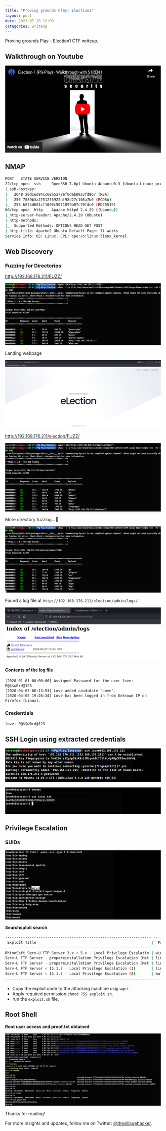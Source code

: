 ```yaml
---
title: "Proving grounds Play: Election1"
layout: post
date: 2023-07-18 12:00
categories: writeup
---
```


Proving grounds Play - Election1 CTF writeup.

## Walkthrough on Youtube

[![youtube](/assets/images/CTF/Proving_Grounds/Election1/youtube.png)](https://youtu.be/4ls30YSlfAM)

## NMAP

```sh
PORT   STATE SERVICE VERSION
22/tcp open  ssh     OpenSSH 7.6p1 Ubuntu 4ubuntu0.3 (Ubuntu Linux; protocol 2.0)
| ssh-hostkey: 
|   2048 20d1ed84cc68a5a786f0dab8923fd967 (RSA)
|   256 7889b3a2751276922af98d27c108a7b9 (ECDSA)
|_  256 b8f4d661cf1690c5071899b07c70fdc0 (ED25519)
80/tcp open  http    Apache httpd 2.4.29 ((Ubuntu))
|_http-server-header: Apache/2.4.29 (Ubuntu)
| http-methods: 
|_  Supported Methods: OPTIONS HEAD GET POST
|_http-title: Apache2 Ubuntu Default Page: It works
Service Info: OS: Linux; CPE: cpe:/o:linux:linux_kernel
```

## Web Discovery

### Fuzzing for Directories

http://192.168.176.211/FUZZ/

![web_fuzz](/assets/images/CTF/Proving_Grounds/Election1/dir_wfuzz.png)

Landing webpage

![web_fuzz](/assets/images/CTF/Proving_Grounds/Election1/webpage_home.png)

http://192.168.176.211/election/FUZZ/

![web_fuzz](/assets/images/CTF/Proving_Grounds/Election1/dir_wfuzz2.png)

More directory fuzzing...🏃

![web_fuzz](/assets/images/CTF/Proving_Grounds/Election1/dir_wfuzz3.png)

Found a log file at `http://192.168.176.211/election/admin/logs/`

![log](/assets/images/CTF/Proving_Grounds/Election1/log_file.png)

#### Contents of the log file
```log
[2020-01-01 00:00:00] Assigned Password for the user love: P@$$w0rd@123
[2020-04-03 00:13:53] Love added candidate 'Love'.
[2020-04-08 19:26:34] Love has been logged in from Unknown IP on Firefox (Linux).
```

### Credentials
```text
love: P@$$w0rd@123
```

## SSH Login using extracted credentials

![ssh](/assets/images/CTF/Proving_Grounds/Election1/ssh01.png)

![local](/assets/images/CTF/Proving_Grounds/Election1/local.png)

## Privilege Escalation

### SUIDs

![SUI](/assets/images/CTF/Proving_Grounds/Election1/SUID.png)

**Searchsploit search**

```sh
------------------------------------------------------------------ ---------------------------------
 Exploit Title                                                    |  Path
------------------------------------------------------------------ ---------------------------------
RhinoSoft Serv-U FTP Server 3.x < 5.x - Local Privilege Escalatio | windows/local/381.c
Serv-U FTP Server - prepareinstallation Privilege Escalation (Met | linux/local/47072.rb
Serv-U FTP Server - prepareinstallation Privilege Escalation (Met | linux/local/47072.rb
Serv-U FTP Server < 15.1.7 - Local Privilege Escalation (1)       | linux/local/47009.c
Serv-U FTP Server < 15.1.7 - Local Privilege Escalation (2)       | multiple/local/47173.sh
------------------------------------------------------------------ ---------------------------------
```

- Copy the exploit code to the attacking machine usig `wget`.
- Apply required permission `chmod 755 exploit.sh`.
- run the `exploit.sh` file.

## Root Shell

**Root user access and proof.txt obtained**

![root](/assets/images/CTF/Proving_Grounds/Election1/root.png)

Thanks for reading!

For more insights and updates, follow me on Twitter: [@thevillagehacker](https://twitter.com/thevillagehackr).
